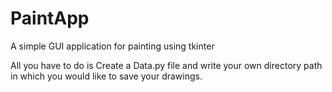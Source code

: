 # PaintApp
A simple GUI application for painting using tkinter

All you have to do is Create a Data.py file and write your own directory path in which you would like to save your drawings.
